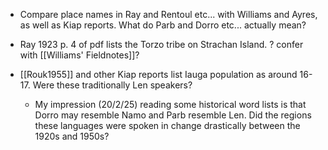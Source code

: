 - Compare place names in Ray and Rentoul etc... with Williams and Ayres, as well as Kiap reports. What do Parb and Dorro etc... actually mean?

- Ray 1923 p. 4 of pdf lists the Torzo tribe on Strachan Island. ? confer with [[Williams' Fieldnotes]]?

- [[Rouk1955]] and other Kiap reports list Iauga population as around 16-17. Were these traditionally Len speakers? 
	- My impression (20/2/25) reading some historical word lists is that Dorro may resemble Namo and Parb resemble Len. Did the regions these languages were spoken in change drastically between the 1920s and 1950s? 